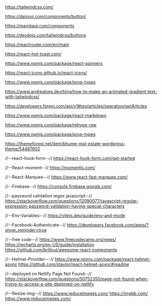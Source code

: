https://tailwindcss.com/

https://daisyui.com/components/button/

https://mambaui.com/components

https://devdojo.com/tailwindcss/buttons

https://reactrouter.com/en/main

https://react-hot-toast.com/

https://www.npmjs.com/package/react-spinners

https://react-icons.github.io/react-icons/

https://www.npmjs.com/package/prop-types

https://www.andrealves.dev/blog/how-to-make-an-animated-gradient-text-with-tailwindcss/

https://developers.forem.com/api/v1#tag/articles/operation/getArticles

https://www.npmjs.com/package/react-markdown

https://www.npmjs.com/package/rehype-raw

https://www.npmjs.com/package/prop-types

https://themeforest.net/item/bhume-real-estate-wordpress-theme/54487602

//--react-hook-form--//
https://react-hook-form.com/get-started

//--React-moment--//
https://momentjs.com/

//--React-Marquee--//
https://www.react-fast-marquee.com/

//--Firebase--//
https://console.firebase.google.com/

//--password validation regex javascript--//
https://stackoverflow.com/questions/12090077/javascript-regular-expression-password-validation-having-special-characters

//--Env-Variables--//
https://vitejs.dev/guide/env-and-mode

//--Facebook-Authenticate--//
https://developers.facebook.com/apps/?show_reminder=true

//--free code--//
https://www.freecodecamp.org/news/
https://recharts.org/en-US/guide/installation
https://github.com/brillout/awesome-react-components

//--Helmet-Provider---//
https://www.npmjs.com/package/react-helmet-async
https://github.com/staylor/react-helmet-async#readme

//--deployed on Netlify Page Not Found--//
https://stackoverflow.com/questions/50752350/page-not-found-when-trying-to-access-a-site-deployed-on-netlify

//--Resize-img--//
https://www.reduceimages.com/
https://imgbb.com/
https://www.reduceimages.com/
